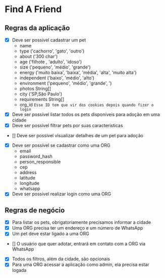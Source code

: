 # Find A Friend

## Regras da aplicação

- [x] Deve ser possível cadastrar um pet
  - name
  - type ('cachorro', 'gato', 'outro')
  - about ('300 char')
  - age ('filhote , 'adulto', 'idoso')
  - size ('pequeno', 'médio', 'grande')
  - energy ('muito baixa', 'baixa', 'média', 'alta', 'muito alta')
  - independent ('baixo', 'médio', 'alto')
  - environment ('pequeno', 'médio', 'grande', ')
  - photos String[]
  - city ('SP,São Paulo')
  - requirements String[]
  - org_id `Esse ID tem que vir dos cookies depois quando fizer o login`
- [x] Deve ser possível listar todos os pets disponíveis para adoção em uma cidade
- [x] Deve ser possível filtrar pets por suas características
- [] Deve ser possível visualizar detalhes de um pet para adoção
- [x] Deve ser possível se cadastrar como uma ORG
  - email
  - password_hash
  - person_responsible
  - cep
  - address
  - latitude
  - longitude
  - whatsapp
- [x] Deve ser possível realizar login como uma ORG

## Regras de negócio

- [x] Para listar os pets, obrigatoriamente precisamos informar a cidade
- [x] Uma ORG precisa ter um endereço e um número de WhatsApp
- [x] Um pet deve estar ligado a uma ORG
- [] O usuário que quer adotar, entrará em contato com a ORG via WhatsApp
- [x] Todos os filtros, além da cidade, são opcionais
- [x] Para uma ORG acessar a aplicação como admin, ela precisa estar logada
